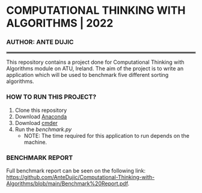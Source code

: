 # COMPUTATIONAL THINKING WITH ALGORITHMS | 2022
### AUTHOR: ANTE DUJIC
<hr style="border:2px solid gray"> </hr>

This repository contains a project done for Computational Thinking with Algorithms module on ATU, Ireland. The aim of the project is to write an application which will be used to benchmark five different sorting algorithms.

### HOW TO RUN THIS PROJECT?

1. Clone this repository
2. Download [Anaconda](https://docs.anaconda.com/anaconda/install/windows/)
3. Download [cmder](https://cmder.net/)
4. Run the *benchmark.py*
    - NOTE: The time required for this application to run depends on the machine.

### BENCHMARK REPORT

Full benchmark report can be seen on the following link: https://github.com/AnteDujic/Computational-Thinking-with-Algorithms/blob/main/Benchmark%20Report.pdf.